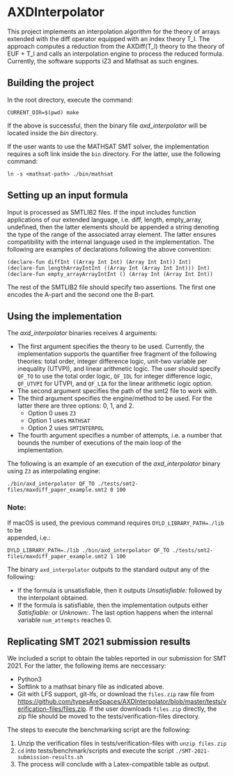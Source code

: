 # AXDInterpolator

This project implements an interpolation algorithm
for the theory of arrays extended with the diff 
operator equipped with an index theory T_I. 
The approach computes a reduction from the AXDiff(T_I)
theory to the theory of EUF + T_I and 
calls an interpolation engine to process the 
reduced formula. Currently, the software supports 
iZ3 and Mathsat as such engines.

## Building the project

In the root directory, execute the command:

```
CURRENT_DIR=$(pwd) make
```

If the above is successful, then the binary file _axd_interpolator_
will be located inside the _bin_ directory.

If the user wants to use the MATHSAT SMT solver, the 
implementation requires a soft link inside the ``bin``
directory. For the latter, use the following command:

```
ln -s <mathsat-path> ./bin/mathsat
```

## Setting up an input formula

Input is processed as SMTLIB2 files. If the input
includes function applications of our extended
language, i.e. diff, length, empty_array, undefined,
then the latter elements should be appended a string
denoting the type of the range of the associated
array element. The latter ensures compatibility with
the internal language used in the implementation.
The following are examples of declarations following
the above convention:

```
(declare-fun diffInt ((Array Int Int) (Array Int Int)) Int)
(declare-fun lengthArrayIntInt ((Array Int (Array Int Int))) Int)
(declare-fun empty_arrayArrayIntInt () (Array Int (Array Int Int))
```

The rest of the SMTLIB2 file should specify two assertions. 
The first one encodes the A-part and the second one the B-part. 

## Using the implementation

The _axd_interpolator_ binaries receives 4 arguments:

* The first argument specifies the theory to be used. Currently, the implementation supports the quantifier free fragment of the following theories: total order, integer difference logic, unit-two variable per inequality (UTVPI), and linear arithmetic logic. The user should specify ``QF_TO`` to use the total order logic, ``QF_IDL`` for integer difference logic, ``QF_UTVPI`` for UTVPI, and ``QF_LIA`` for the linear arithmetic logic option.
* The second argument specifies the path of the smt2 file to work with.
* The third argument specifies the engine/method to be used. For the latter there are three options: 0, 1, and 2. 
  - Option 0 uses ``Z3`` 
  - Option 1 uses ``MATHSAT``
  - Option 2 uses ``SMTINTERPOL``
* The fourth argument specifies a number of attempts, i.e. a number that bounds the number of executions of the main loop of the implementation.

The following is an example of an execution of the _axd_interpolator_ binary using ``Z3`` as interpolating engine:

```
./bin/axd_interpolator QF_TO ./tests/smt2-files/maxdiff_paper_example.smt2 0 100
```

### Note:

If macOS is used, the previous command requires ``DYLD_LIBRARY_PATH=./lib`` to be  
appended, i.e.:

```
DYLD_LIBRARY_PATH=./lib ./bin/axd_interpolator QF_TO ./tests/smt2-files/maxdiff_paper_example.smt2 1 100
```


The binary ``axd_interpolator`` outputs to the standard output any of the following:

* If the formula is unsatisfiable, then it outputs *Unsatisfiable:* followed by the interpolant obtained.
* If the formula is satisfiable, then the implementation outputs either *Satisfiable:* or *Unknown:*. The last option happens when the internal variable ``num_attempts`` reaches 0.

## Replicating SMT 2021 submission results

We included a script to obtain the tables reported in our submission for SMT 2021.
For the latter, the following items are neccessary:

* Python3
* Softlink to a mathsat binary file as indicated above.
* Git with LFS support, git-lfs, or download the `files.zip` raw file from https://github.com/typesAreSpaces/AXDInterpolator/blob/master/tests/verification-files/files.zip. If the user downloads `files.zip` directly, the zip file should be moved to the tests/verification-files directory.

The steps to execute the benchmarking script are the following:

1. Unzip the verification files in tests/verification-files with `unzip files.zip`
2. `cd` into tests/benchmark/scripts and execute the script `./SMT-2021-submission-results.sh`
3. The process will conclude with a Latex-compatible table as output.
